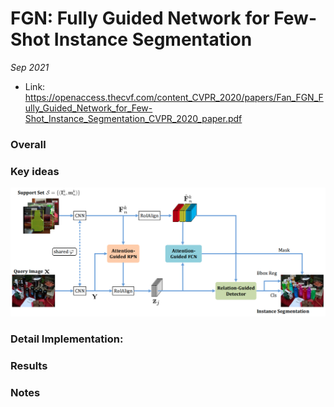 # FGN: Fully Guided Network for Few-Shot Instance Segmentation

_Sep 2021_

- Link: https://openaccess.thecvf.com/content_CVPR_2020/papers/Fan_FGN_Fully_Guided_Network_for_Few-Shot_Instance_Segmentation_CVPR_2020_paper.pdf

### Overall



### Key ideas
![](images/FGN_arch.png?raw=true)


### Detail Implementation:

### Results


### Notes